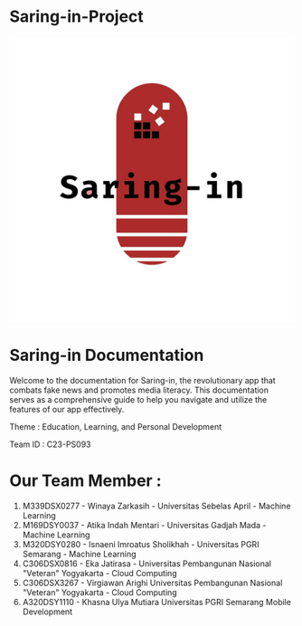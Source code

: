 # Saring-in-Project

<p align="center">
  <img src="Logo/logosaring-in.jpg" alt="Saring in Logo">
</p>

# Saring-in Documentation

Welcome to the documentation for Saring-in, the revolutionary app that combats fake news and promotes media literacy. This documentation serves as a comprehensive guide to help you navigate and utilize the features of our app effectively.

Theme : Education, Learning, and Personal Development

Team ID : C23-PS093

# Our Team Member :
1. M339DSX0277 - Winaya Zarkasih - Universitas Sebelas April - Machine Learning 
2. M169DSY0037 - Atika Indah Mentari - Universitas Gadjah Mada - Machine Learning 
3. M320DSY0280 - Isnaeni Imroatus Sholikhah - Universitas PGRI Semarang - Machine Learning 
4. C306DSX0816 - Eka Jatirasa - Universitas Pembangunan Nasional "Veteran"  Yogyakarta - Cloud Computing 
5. C306DSX3267 - Virgiawan Arighi Universitas Pembangunan Nasional "Veteran" Yogyakarta - Cloud Computing 
6. A320DSY1110 - Khasna Ulya Mutiara Universitas PGRI Semarang Mobile Development 


